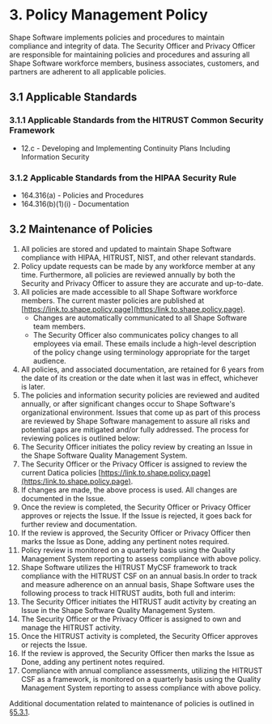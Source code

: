 # 3. Policy Management Policy

Shape Software implements policies and procedures to maintain compliance and integrity of data. The Security Officer and Privacy Officer are responsible for maintaining policies and procedures and assuring all Shape Software workforce members, business associates, customers, and partners are adherent to all applicable policies.

## 3.1 Applicable Standards

### 3.1.1 Applicable Standards from the HITRUST Common Security Framework

* 12.c - Developing and Implementing Continuity Plans Including Information Security

### 3.1.2 Applicable Standards from the HIPAA Security Rule

* 164.316(a) - Policies and Procedures
* 164.316(b)(1)(i) - Documentation

## 3.2 Maintenance of Policies

1. All policies are stored and updated to maintain Shape Software compliance with HIPAA, HITRUST, NIST, and other relevant standards. 
2. Policy update requests can be made by any workforce member at any time. Furthermore, all policies are reviewed annually by both the Security and Privacy Officer to assure they are accurate and up-to-date.
3. All policies are made accessible to all Shape Software workforce members. The current master policies are published at [https://link.to.shape.policy.page](https:/link.to.shape.policy.page).
   * Changes are automatically communicated to all Shape Software team members.
   * The Security Officer also communicates policy changes to all employees via email. These emails include a high-level description of the policy change using terminology appropriate for the target audience.
5. All policies, and associated documentation, are retained for 6 years from the date of its creation or the date when it last was in effect, whichever is later.
6. The policies and information security policies are reviewed and audited annually, or after significant changes occur to Shape Software's organizational environment. Issues that come up as part of this process are reviewed by Shape Software management to assure all risks and potential gaps are mitigated and/or fully addressed. The process for reviewing polices is outlined below:
  1. The Security Officer initiates the policy review by creating an Issue in the Shape Software Quality Management System.
  2. The Security Officer or the Privacy Officer is assigned to review the current Datica policies [https://link.to.shape.policy.page](https:/link.to.shape.policy.page).
  3. If changes are made, the above process is used. All changes are documented in the Issue.
  4. Once the review is completed, the Security Officer or Privacy Officer approves or rejects the Issue. If the Issue is rejected, it goes back for further review and documentation.
  5. If the review is approved, the Security Officer or Privacy Officer then marks the Issue as Done, adding any pertinent notes required.
  6. Policy review is monitored on a quarterly basis using the Quality Management System reporting to assess compliance with above policy.
7. Shape Software utilizes the HITRUST MyCSF framework to track compliance with the HITRUST CSF on an annual basis.In order to track and measure adherence on an annual basis, Shape Software uses the following process to track HITRUST audits, both full and interim:
  1. The Security Officer initiates the HITRUST audit activity by creating an Issue in the Shape Software Quality Management System.
  2. The Security Officer or the Privacy Officer is assigned to own and manage the HITRUST activity.
  3. Once the HITRUST activity is completed, the Security Officer approves or rejects the Issue.
  5. If the review is approved, the Security Officer then marks the Issue as Done, adding any pertinent notes required.
  6. Compliance with annual compliance assessments, utilizing the HITRUST CSF as a framework, is monitored on a quarterly basis using the Quality Management System reporting to assess compliance with above policy.

Additional documentation related to maintenance of policies is outlined in [§5.3.1](#5.3-security-officer).
